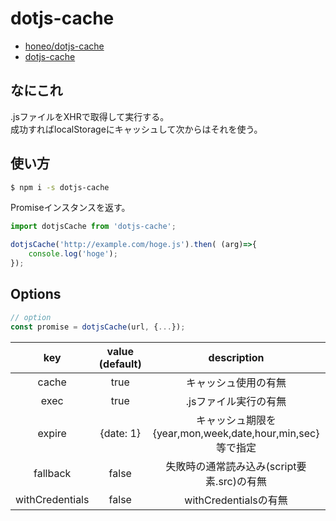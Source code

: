 # dotjs-cache
* [honeo/dotjs-cache](https://github.com/honeo/dotjs-cache)  
* [dotjs-cache](https://www.npmjs.com/package/dotjs-cache)

## なにこれ
.jsファイルをXHRで取得して実行する。  
成功すればlocalStorageにキャッシュして次からはそれを使う。

## 使い方
```sh
$ npm i -s dotjs-cache
```

Promiseインスタンスを返す。
```js
import dotjsCache from 'dotjs-cache';

dotjsCache('http://example.com/hoge.js').then( (arg)=>{
	console.log('hoge');
});
```

## Options
```js
// option
const promise = dotjsCache(url, {...});
```

| key	| value (default) | description |
|:---------:|:--------:| :----------:|
|	cache	| true   | キャッシュ使用の有無        				|
|	exec	| true | .jsファイル実行の有無						 |
|	expire	| {date: 1}| キャッシュ期限を{year,mon,week,date,hour,min,sec}等で指定|
| fallback	| false | 失敗時の通常読み込み(script要素.src)の有無|
|withCredentials| false | withCredentialsの有無|
